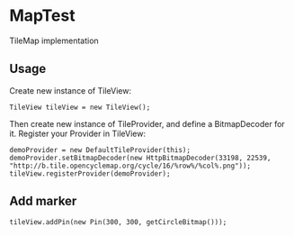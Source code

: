 MapTest
=======

TileMap implementation

## Usage

Create new instance of TileView:
```
TileView tileView = new TileView();
```
Then create new instance of TileProvider, and define a BitmapDecoder for it. Register your Provider in TileView:
```
demoProvider = new DefaultTileProvider(this);
demoProvider.setBitmapDecoder(new HttpBitmapDecoder(33198, 22539, "http://b.tile.opencyclemap.org/cycle/16/%row%/%col%.png"));
tileView.registerProvider(demoProvider);
```

## Add marker
```
tileView.addPin(new Pin(300, 300, getCircleBitmap()));
```
